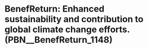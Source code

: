 # BenefReturn: __Enhanced sustainability and contribution to global climate change efforts.__ (PBN__BenefReturn_1148)

